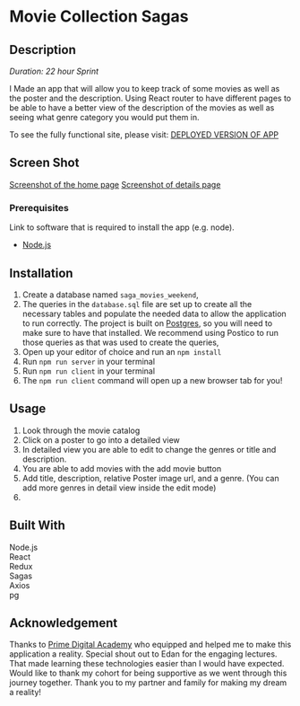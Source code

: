 # Movie Collection Sagas

## Description

_Duration: 22 hour Sprint_

I Made an app that will allow you to keep track of some movies as well as the poster and the description. Using React router to have different pages to be able to have a better view of the description of the movies as well as seeing what genre category you would put them in.

To see the fully functional site, please visit: [DEPLOYED VERSION OF APP](https://glacial-springs-57525.herokuapp.com/#/)

## Screen Shot

[Screenshot of the home page](./img/homepage.png)
[Screenshot of details page](./img/details.png)

### Prerequisites

Link to software that is required to install the app (e.g. node).

- [Node.js](https://nodejs.org/en/)

## Installation

1. Create a database named `saga_movies_weekend`,
2. The queries in the `database.sql` file are set up to create all the necessary tables and populate the needed data to allow the application to run correctly. The project is built on [Postgres](https://www.postgresql.org/download/), so you will need to make sure to have that installed. We recommend using Postico to run those queries as that was used to create the queries, 
3. Open up your editor of choice and run an `npm install`
4. Run `npm run server` in your terminal
5. Run `npm run client` in your terminal
6. The `npm run client` command will open up a new browser tab for you!

## Usage

1. Look through the movie catalog
2. Click on a poster to go into a detailed view
3. In detailed view you are able to edit to change the genres or title and description.
4. You are able to add movies with the add movie button
5. Add title, description, relative Poster image url, and a genre. (You can add more genres in detail view inside the edit mode)
6. 


## Built With

Node.js<br>
React<br>
Redux<br>
Sagas<br>
Axios<br>
pg<br>




## Acknowledgement
Thanks to [Prime Digital Academy](www.primeacademy.io) who equipped and helped me to make this application a reality. Special shout out to Edan for the engaging lectures. That made learning these technologies easier than I would have expected. Would like to thank my cohort for being supportive as we went through this journey together. Thank you to my partner and family for making my dream a reality!

